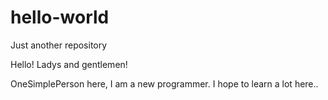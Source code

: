 # hello-world
Just another repository

Hello! Ladys and gentlemen!

OneSimplePerson here, I am a new programmer. I hope to learn a lot here..
